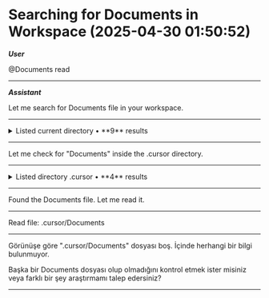<!-- Generated by SpecStory -->

# Searching for Documents in Workspace (2025-04-30 01:50:52)

_**User**_

@Documents read

---

_**Assistant**_

Let me search for Documents file in your workspace.

---

<details>
            <summary>Listed current directory • **9** results</summary>
        
| Name |
|-------|
| 📁 `.cursor` |
| 📁 `.git` |
| 📁 `history` |
| 📄 `.gitignore` |
| 📄 `.cursorindexingignore` |
| 📁 `.specstory` |
| 📁 `backend` |
| 📄 `backend.rar` |
| 📁 `frontend` |

</details>

---

Let me check for "Documents" inside the .cursor directory.

---

<details>
            <summary>Listed directory .cursor • **4** results</summary>
        
| Name |
|-------|
| 📁 `rules` |
| 📁 `reports` |
| 📄 `knowledge-base.md` |
| 📄 `Documents` |

</details>

---

Found the Documents file. Let me read it.

---

Read file: .cursor/Documents

---

Görünüşe göre ".cursor/Documents" dosyası boş. İçinde herhangi bir bilgi bulunmuyor. 

Başka bir Documents dosyası olup olmadığını kontrol etmek ister misiniz veya farklı bir şey araştırmamı talep edersiniz?

---


